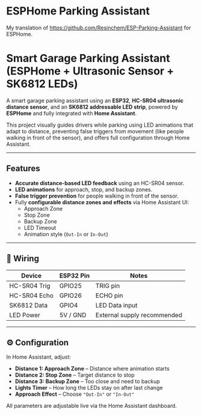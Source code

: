 # ESPHome Parking Assistant

My translation of https://github.com/Resinchem/ESP-Parking-Assistant for ESPHome.

# Smart Garage Parking Assistant (ESPHome + Ultrasonic Sensor + SK6812 LEDs)

A smart garage parking assistant using an **ESP32**, **HC-SR04 ultrasonic distance sensor**, and an **SK6812 addressable LED strip**, powered by **ESPHome** and fully integrated with **Home Assistant**.

This project visually guides drivers while parking using LED animations that adapt to distance, preventing false triggers from movement (like people walking in front of the sensor), and offers full configuration through Home Assistant.

---

## Features

- **Accurate distance-based LED feedback** using an HC-SR04 sensor.
- **LED animations** for approach, stop, and backup zones.
- **False trigger prevention** for people walking in front of the sensor.
- Fully **configurable distance zones and effects** via Home Assistant UI:
  - Approach Zone
  - Stop Zone
  - Backup Zone
  - LED Timeout
  - Animation style (`Out-In` or `In-Out`)

---

## 🔌 Wiring

| Device         | ESP32 Pin | Notes          |
|----------------|-----------|----------------|
| HC-SR04 Trig   | GPIO25    | TRIG pin       |
| HC-SR04 Echo   | GPIO26    | ECHO pin       |
| SK6812 Data    | GPIO4     | LED Data input |
| LED Power      | 5V / GND  | External supply recommended |

---

## ⚙️ Configuration

In Home Assistant, adjust:

- **Distance 1: Approach Zone** – Distance where animation starts
- **Distance 2: Stop Zone** – Target distance to stop
- **Distance 3: Backup Zone** – Too close and need to backup
- **Lights Timer** – How long the LEDs stay on after last change
- **Approach Effect** – Choose `"Out-In"` or `"In-Out"`

All parameters are adjustable live via the Home Assistant dashboard.

